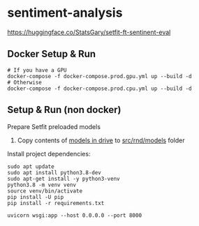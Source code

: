 # sentiment-analysis

https://huggingface.co/StatsGary/setfit-ft-sentinent-eval

## Docker Setup & Run

```shell
# If you have a GPU
docker-compose -f docker-compose.prod.gpu.yml up --build -d
# Otherwise
docker-compose -f docker-compose.prod.cpu.yml up --build -d
```

## Setup & Run (non docker)

Prepare Setfit preloaded models


1. Copy contents of [models in drive](https://drive.google.com/drive/folders/1DGUiY0_xV9ZKa7BKBjaEMi0-KTChdcMe\?usp\=sharing) to [src/rnd/models](src/rnd/models) folder

Install project dependencies:

```shell
sudo apt update
sudo apt install python3.8-dev
sudo apt-get install -y python3-venv
python3.8 -m venv venv
source venv/bin/activate
pip install -U pip
pip install -r requirements.txt
```

```shell
uvicorn wsgi:app --host 0.0.0.0 --port 8000
```